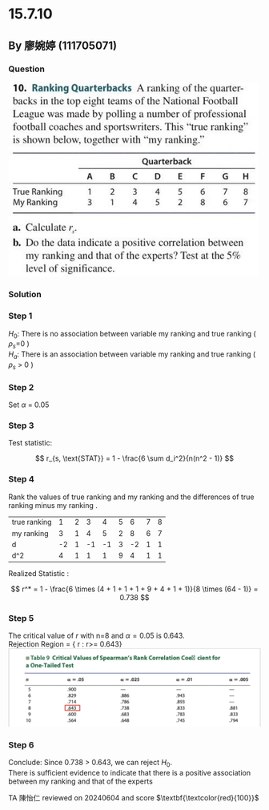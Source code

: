 # 15.7.10
## By 廖婉婷 (111705071)

### Question 
<img src= "https://github.com/HWTeng-Course/202402-Statistics/blob/main/Images/15.7.10.jpg" width="500">

### Solution

### Step 1
$H_0$: There is no association between variable my ranking and true ranking ( $ρ_s$=0 ) <br>
$H_a$: There is an association between variable my ranking and true ranking  ( $ρ_s$ > 0 )

### Step 2
Set $\alpha$ = 0.05
   
### Step 3
Test statistic:

$$
  r_{s, \text{STAT}} = 1 - \frac{6 \sum d_i^2}{n(n^2 - 1)}
$$

### Step 4
Rank the values of true ranking and my ranking and the differences of true ranking minus my ranking .

| |   |   |   |   |   |   |   |   |
|-|-|-|-|-|-|-|-|-|
|true ranking|1|2|3|4|5|6|7|8|
|my ranking |3|1|4|5|2|8|6|7|
|d|-2|1|-1|-1|3|-2|1|1|
|d^2|4|1|1|1|9|4|1|1|


Realized Statistic :

$$
r^* = 1 - \frac{6 \times (4 + 1 + 1 + 1 + 9 + 4 + 1 + 1)}{8 \times (64 - 1)} = 0.738
$$

### Step 5
The critical value of $r$ with n=8 and $\alpha = 0.05$ is 0.643.<br>
Rejection Region = { r : r>= 0.643} <br>
<img src= "https://github.com/HWTeng-Course/202402-Statistics/blob/main/Images/15.7.10%EF%BC%881%EF%BC%89.jpg" width="700">

### Step 6
Conclude: 
Since 0.738 > 0.643, we can reject $H_0$. <br>
There is sufficient evidence to indicate that there is a positive association between my ranking and that of the experts

TA 陳怡仁 reviewed on 20240604 and score $\textbf{\textcolor{red}{100}}$
